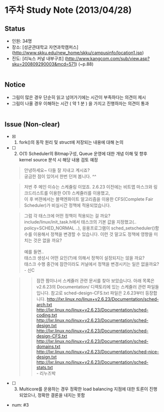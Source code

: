 # 1주차 Study Note (2013/04/28)

## Status
 - 인원: 34명
 - 장소: [성균관대학교 자연과학캠퍼스] (http://www.skku.edu/new_home/skku/campusinfo/location1.jsp)
 - 진도: [리눅스 커널 내부구조] (http://www.kangcom.com/sub/view.asp?sku=200809290003&mcd=571) (~p.88) <br  /> <br  />

## Notice
 - 그림이 많은 경우 단순히 읽고 넘어가기에는 시간이 부족하다는 의견이 제시
 - 그림이 나올 경우 이해하는 시간 ( 약 1 분 ) 을 가지고 진행하자는 의견이 통과 <br  /> <br  />



## Issue (Non-clear)
- [x] 1. fork()의 동작 원리 및 struct에 저장되는 내용에 대해 논의 
- [ ] 2. O(1) Scheduler의 Bitmap구성, Queue 운영에 대한 개념 이해 및 향후 kernel source 분석 시 해당 내용 검토 예정

    > 안녕하세요~ 다들 잘 지내고 계시죠? <br /> 궁금한 점이 있어서 한번 던져 봅니다. ^^
    
    > 저번 주 메인 이슈는 스케쥴링 이었죠. 2.6.23 이전에는 비트맵 마스크와 링크드리스트를 이용한 O(1) 스케쥴러를  이용했고, <br /> 이 후 버젼에서는 블랙엔화이트 알고리즘을 이용한 CFS(Complete Fair Scheduler)가 비실시간 정책에 적용되었습니다.
    
    > 그럼 각 태스크에 어떤 정책이 적용되는 걸 까요? <br />  include/linux/init_task.h에서 태스크의 기본 값을 지정했고(.. policy=SCHED_NORMAL ..), 응용프로그램이 sched_setscheduler()함수를 이용해서 정책을 변경할 수 있습니다.
    > 이런 것 말고도 정책에 영향을 미치는 것은 없을 까요? <br />  
    > 예를 들면.. <br />  태스크 생성시 어떤 요인(?)에 의해서 정책이 설정되지는 않을 까요? <br />  태스크 수행 중간에 잠깐이라도 커널에서 정책을 변경시키는 일은 없을까요? <br  /> - 신C
    
    
    >> 잠깐 짬이나서 스케쥴러 관련 문서를 찾아 보았습니다.
    >> 아래 목록은 v2.6.23의 Documentation/ 디렉토리에 있는 스케쥴러 관련 파일들입니다.
    >> 참고로 sched-design-CFS.txt 파일은 2.6.23부터 등장합니다.
    >> http://lxr.linux.no/linux+v2.6.23/Documentation/sched-arch.txt
    >> http://lxr.linux.no/linux+v2.6.23/Documentation/sched-coding.txt
    >> http://lxr.linux.no/linux+v2.6.23/Documentation/sched-design.txt
    >> http://lxr.linux.no/linux+v2.6.23/Documentation/sched-design-CFS.txt
    >> http://lxr.linux.no/linux+v2.6.23/Documentation/sched-domains.txt
    >> http://lxr.linux.no/linux+v2.6.23/Documentation/sched-nice-design.txt
    >> http://lxr.linux.no/linux+v2.6.23/Documentation/sched-stats.txt  <br  /> - 리누즈박
    

- [ ] 3. Multicore를 운용하는 경우 정확한 load balancing 지점에 대한 토론이 진행되었으나, 정확한 결론을 내지는 못함
- num: #3






